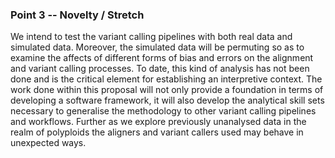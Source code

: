### Point 3 -- Novelty / Stretch

We intend to test the variant calling pipelines with both real data and simulated data. Moreover, the simulated data will be permuting so as to examine the affects of different forms of bias and errors on the alignment and variant calling processes. To date, this kind of analysis has not been done and is the critical element for establishing an interpretive context. The work done within this proposal will not only provide a foundation in terms of developing a software framework, it will also develop the analytical skill sets necessary to generalise the methodology to other variant calling pipelines and workflows. Further as we explore previously unanalysed data in the realm of polyploids the aligners and variant callers used may behave in unexpected ways.
